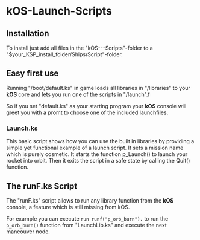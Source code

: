 # kOS-Launch-Scripts

## Installation

To install just add all files in the "kOS---Scripts"-folder to a "$your_KSP_install_folder/Ships/Script"-folder.

## Easy first use

Running "/boot/default.ks" in game loads all libraries in "/libraries" to your **kOS** core and lets you run one of the scripts in "/launch".f

So if you set "default.ks" as your starting program your **kOS** console will greet you with a promt to choose one of the included launchfiles.

### Launch.ks

This basic script shows how you can use the built in libraries by providing a simple yet functional example of a launch script.
It sets a mission name which is purely cosmetic.
It starts the function p_Launch() to launch your rocket into orbit.
Then it exits the script in a safe state by calling the Quit() function.

## The runF.ks Script

The "runF.ks" script allows to run any library function from the **kOS** console, a feature which is still missing from kOS.

For example you can execute `run runf("p_orb_burn").` to run the `p_orb_burn()` function from "LaunchLib.ks" and execute the next maneouver node.

